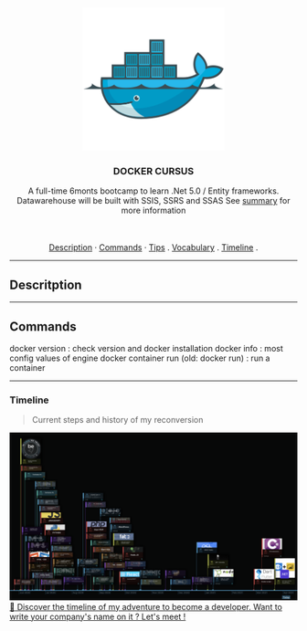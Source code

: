 <!-- PROJECT LOGO -->
<br />
<p align="center">
  <a href="https://github.com/nicode-io/DockerCursus">
    <img src="https://github.com/devicons/devicon/blob/master/icons/docker/docker-original.svg" alt="Logo" width="250" height=250">
  </a>

<h3 align="center">DOCKER CURSUS</h3>

<p align="center">
    A full-time 6monts bootcamp to learn .Net 5.0 / Entity frameworks.
    </br>
    Datawarehouse will be built with SSIS, SSRS and SSAS
    See <a href="#bootcamp-program">summary</a> for more information
</p>
<p align="center">
    <br />
    <br />
    <a href="#description">Description</a>
    ·
    <a href="#commands">Commands</a>
    ·
    <a href="#tips">Tips</a>
    .
    <a href="#vocabulary">Vocabulary</a>
    .
    <a href="#timeline">Timeline</a>
    .
</p>

---

##  Descritption

---

##  Commands

docker version : check version and docker installation
docker info : most config values of engine
docker container run (old: docker run) : run a container


---

### Timeline
> Current steps and history of my reconversion

![Timeline](images/Timeline-21-04-05.png "Reconversion Timeline")
[:calendar: Discover the timeline of my adventure to become a developer. Want to write your company's name on it ? Let's meet !](https://timelines.gitkraken.com/timeline/2e12cc334eb0406b84bf7a6339e666c4?range=2020-05-26_2021-08-02)
